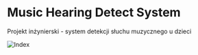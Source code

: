 # Music Hearing Detect System
Projekt inżynierski - system detekcji słuchu muzycznego u dzieci


![Index](https://lh3.googleusercontent.com/Lc-uLRswV8IlRoSEVM4nKUYDoakoYH9_FHIpYEKHRNQ1ggjT9o7pipVwQdQ_EcwjjTfjuiysNuthc0lTsLiLQcclUpsjOBQs1w7fxIymvKjZSb4b8SOcSCOJ6cEUkCEUrfdACca2aRU=w2400)
